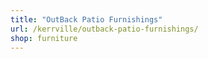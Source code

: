 ```yaml
---
title: "OutBack Patio Furnishings"
url: /kerrville/outback-patio-furnishings/
shop: furniture
---
```

